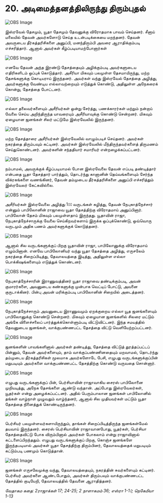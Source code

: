 # 20. அடிமைத்தனத்திலிருந்து திரும்புதல்

![OBS Image](https://cdn.door43.org/obs/jpg/360px/obs-en-20-01.jpg)

இஸ்ரவேல் தேசமும், யூதா தேசமும் தேவனுக்கு விரோதமாக பாவம் செய்தனர். சீனாய் மலையில் தேவன் அவர்களோடு செய்த உடன்படிக்கையை மறந்தனர். தேவன் அவருடைய தீர்கத்தரிசிகளை அனுப்பி, மனந்திரும்பி அவரை ஆராதிக்கும்படி எச்சரித்தார். ஆனால் அவர்கள் கீழ்ப்படியாமற்போனார்கள்

![OBS Image](https://cdn.door43.org/obs/jpg/360px/obs-en-20-02.jpg)

எனவே தேவன் அந்த இரண்டு தேசத்தையும் அழிக்கும்படி அவர்களுடைய எதிரிகளிடம் ஒப்புக் கொடுத்தார். அசீரியா மிகவும் பலமுள்ள தேசமாயிருந்து, மற்ற தேசங்களுக்கு கொடியராய் இருந்தனர். அவர்கள் வந்து இஸ்ரவேல் தேசத்தை அழித்து, அவர்களுக்கு வேண்டிய எல்லாவற்றையும் எடுத்துக் கொண்டு,  அதிலுள்ள அநேகரைக் கொன்று, தேசத்தை போட்டனர். 

![OBS Image](https://cdn.door43.org/obs/jpg/360px/obs-en-20-03.jpg)

எல்லா தலைவர்களையும் அசீரியர்கள் ஒன்று சேர்த்து, பணக்காரர்கள் மற்றும் நன்றாய் வேலை செய்ய அறிந்திருந்த யாவரையும் அசீரியாவுக்கு கொண்டு சென்றனர். மிகவும் ஏழையான ஜனங்கள் சிலர் மட்டுமே இஸ்ரவேலில் இருந்தனர். 

![OBS Image](https://cdn.door43.org/obs/jpg/360px/obs-en-20-04.jpg)

மற்ற தேசத்தாரை அசீரியர்கள் இஸ்ரவேலில் வாழும்படிச் செய்தனர். அவர்கள் நகரத்தை திரும்பவும் கட்டினர். அவர்கள் இஸ்ரவேலில் மீந்திருந்தவர்களைத் திருமணம் செய்துகொண்டனர். அவர்களின் சந்ததியார் சமாரியர் என்றழைக்கப்பட்டனர். 

![OBS Image](https://cdn.door43.org/obs/jpg/360px/obs-en-20-05.jpg)

நம்பாமல், அவருக்குக் கீழ்ப்படியாமல் போன இஸ்ரவேலை தேவன் எப்படி தண்டித்தார் என்பதை யூதா தேசத்தார் பார்த்தும், தொடர்ந்து கானானின் தெய்வங்களையும் சேர்ந்த விக்ரகங்களை வணங்கினர், தேவன் தம்முடைய தீர்கத்தரிசிகளை அனுப்பி எச்சரித்தும் இஸ்ரவேலர் கேட்கவில்லை.

![OBS Image](https://cdn.door43.org/obs/jpg/360px/obs-en-20-06.jpg)

அசீரியர்கள் இஸ்ரவேலை அழித்து 1௦௦ வருடங்கள் கழித்து, தேவன் நேபுகாத்நேச்சார் என்னும் பாபிலோனின் ராஜாவை யூதா தேசத்திற்கு விரோதமாய் அனுப்பினார். பாபிலோன் தேசம் மிகவும் பலமுள்ளதாய் இருந்தது. யூதாவின் ராஜா, நேபுகாத்நேச்சாருக்கு வேலை செய்கிறவர்களாய் இருக்க ஒப்புக்கொண்டு, ஒவ்வொரு வருடமும் அதிக பணம் அவர்களுக்குக் கொடுத்தனர்.

![OBS Image](https://cdn.door43.org/obs/jpg/360px/obs-en-20-07.jpg)

ஆனால் சில வருடங்களுக்குப் பிறகு யூதாவின் ராஜா, பாபிலோனுக்கு விரோதமாய் எழும்பினான். எனவே பாபிலோனியர் வந்து யூதா தேசத்தை அழித்து, எருசலேம் நகரத்தை சிறைப்பிடித்து, தேவாலயத்தை இடித்து, அதிலுள்ள எல்லா பொக்கிஷங்களையும் எடுத்துக் கொண்டனர்.  

![OBS Image](https://cdn.door43.org/obs/jpg/360px/obs-en-20-08.jpg)

நேபுகாத்நேச்சாரின் இராணுவத்தினர் யூதா ராஜாவை தண்டிக்கும்படி, அவன் குமாரர்களை, அவனுடைய கண்களுக்கு முன்பாக வெட்டிப் போட்டு, அவனை குருடாக்கினர். பின்பு அவன் மரிக்கும்படி பாபிலோனின் சிறையில் அடைத்தனர்.

![OBS Image](https://cdn.door43.org/obs/jpg/360px/obs-en-20-09.jpg)

நேபுகாத்நேச்சாரும் அவனுடைய இராணுவமும் ஏறக்குறைய எல்லா யூத ஜனங்களையும் பாபிலோனுக்கு கொண்டு சென்றனர். மிகவும் ஏழையான ஜனங்களில் சிலரை மட்டும் அங்கே விளைச்சலைப் பார்த்துக்க்கொள்ளும்படி விட்டுவிட்டனர். இந்த சமயத்தில் தேவனுடைய ஜனங்கள்,  வாக்குபண்ணபட்ட தேசத்தை விட்டு வெளியேற்றப்பட்டனர்.  

![OBS Image](https://cdn.door43.org/obs/jpg/360px/obs-en-20-10.jpg)

ஜனங்களின் பாவங்களினால் அவர்கள் தண்டித்து, தேசத்தை விட்டுத் துரத்தப்பட்டப் பின்னும், தேவன் அவர்களையும், தாம் வாக்குப்பண்ணினதையும் மறவாமல், தொடர்ந்து தம்முடைய தீர்கத்தரிசிகள் மூலமாக அவர்களோடே பேசி, எழுபது வருடங்களுக்குப்பின் மறுபடியும் அவர்களை வாக்குபண்ணபட்ட தேசத்திற்கு கொண்டு வருவதை சொன்னார்.  

![OBS Image](https://cdn.door43.org/obs/jpg/360px/obs-en-20-11.jpg)

எழுபது வருடங்களுக்குப் பின், பெர்சியாவின் ராஜாவாகிய சைரஸ் பாபிலோனை முறியடித்து, அநேக தேசங்களை ஆண்டு வந்தான். அப்போது இஸ்ரவேலர்கள், யூதர்கள் என்று அழைக்கப்பட்டனர். அதில் பெரும்பாலான ஜனங்கள் பாபிலோனில் தங்கள் வாழ்நாள் முழுவதும் வாழ்ந்தனர், ஆனால் சில முதியவர்கள் மட்டும் யூதா தேசத்தை நினைத்துக் கொண்டிருந்தனர். 

![OBS Image](https://cdn.door43.org/obs/jpg/360px/obs-en-20-12.jpg)

பெர்சியர் பலமுள்ளவர்களாயிருந்தும், தாங்கள் சிறைப்பிடித்திருந்த ஜனங்கள்மேல் தயவாய் இருந்தனர். சைரஸ் பெர்சியாவின் ராஜாவானபோது, யூதர்கள், பெர்சியா தேசத்தைவிட்டு போக விரும்பினால் அவர்கள் போகலாம் என்று ராஜாவினால் கட்டளைப்பிறந்ததும். எழுபது வருடங்களுக்குப் பிறகு, கொஞ்ச ஜனங்களே இருந்தபடியால் அவர்கள் யூதா தேசத்திற்கு திரும்பினர், தேவாலயத்தைக் மறுபடியும் கட்டும்படி பணமும் கொடுத்தான்.

![OBS Image](https://cdn.door43.org/obs/jpg/360px/obs-en-20-13.jpg)

ஜனங்கள் எருசலேமுக்கு வந்து, தேவாலயத்தையும், நகரத்தின் சுவர்களையும் கட்டினர். பெர்சியர் அவர்களை ஆண்டபோதும், அவர்கள் திரும்பவும் வாக்குபண்ணபட்ட தேசத்தில் குடியேறி, தேவாலயத்தில் தேவனை ஆராதித்தனர்.

_வேதாகம கதை: 2ராஜாக்கள் 17; 24-25; 2 நாளாகமம் 36; எஸ்ரா 1-1௦; நெகேமியா 1-13_

